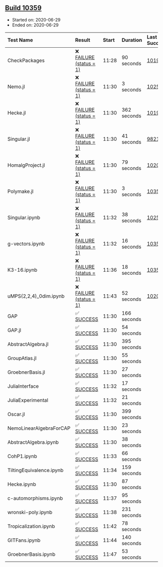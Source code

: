## [Build 10359](https://oscarci.mathematik.uni-kl.de/job/oscar/10359/)

* Started on: 2020-06-29
* Ended on: 2020-06-29

| Test Name    | Result | Start | Duration | Last Success | First Failure |
|:-------------|:-------|:------|:---------|:-------------|:--------------|
| CheckPackages | ❌ [FAILURE (status = 1)](https://oscarci.mathematik.uni-kl.de/job/oscar/10359/artifact/logs/build-10359/CheckPackages.log) | 11:28 | 90 seconds | [10197](https://oscarci.mathematik.uni-kl.de/job/oscar/10197/) | [10198](https://oscarci.mathematik.uni-kl.de/job/oscar/10198/) |
| Nemo.jl | ❌ [FAILURE (status = 1)](https://oscarci.mathematik.uni-kl.de/job/oscar/10359/artifact/logs/build-10359/Nemo.jl.log) | 11:30 | 3 seconds | [10252](https://oscarci.mathematik.uni-kl.de/job/oscar/10252/) | [10253](https://oscarci.mathematik.uni-kl.de/job/oscar/10253/) |
| Hecke.jl | ❌ [FAILURE (status = 1)](https://oscarci.mathematik.uni-kl.de/job/oscar/10359/artifact/logs/build-10359/Hecke.jl.log) | 11:30 | 362 seconds | [10197](https://oscarci.mathematik.uni-kl.de/job/oscar/10197/) | [10198](https://oscarci.mathematik.uni-kl.de/job/oscar/10198/) |
| Singular.jl | ❌ [FAILURE (status = 1)](https://oscarci.mathematik.uni-kl.de/job/oscar/10359/artifact/logs/build-10359/Singular.jl.log) | 11:30 | 41 seconds | [9821](https://oscarci.mathematik.uni-kl.de/job/oscar/9821/) | [9822](https://oscarci.mathematik.uni-kl.de/job/oscar/9822/) |
| HomalgProject.jl | ❌ [FAILURE (status = 1)](https://oscarci.mathematik.uni-kl.de/job/oscar/10359/artifact/logs/build-10359/HomalgProject.jl.log) | 11:30 | 79 seconds | [10209](https://oscarci.mathematik.uni-kl.de/job/oscar/10209/) | [10210](https://oscarci.mathematik.uni-kl.de/job/oscar/10210/) |
| Polymake.jl | ❌ [FAILURE (status = 1)](https://oscarci.mathematik.uni-kl.de/job/oscar/10359/artifact/logs/build-10359/Polymake.jl.log) | 11:30 | 3 seconds | [10356](https://oscarci.mathematik.uni-kl.de/job/oscar/10356/) | [10357](https://oscarci.mathematik.uni-kl.de/job/oscar/10357/) |
| Singular.ipynb | ❌ [FAILURE (status = 1)](https://oscarci.mathematik.uni-kl.de/job/oscar/10359/artifact/logs/build-10359/Singular.ipynb.log) | 11:32 | 38 seconds | [10252](https://oscarci.mathematik.uni-kl.de/job/oscar/10252/) | [10253](https://oscarci.mathematik.uni-kl.de/job/oscar/10253/) |
| g-vectors.ipynb | ❌ [FAILURE (status = 1)](https://oscarci.mathematik.uni-kl.de/job/oscar/10359/artifact/logs/build-10359/g-vectors.ipynb.log) | 11:32 | 16 seconds | [10356](https://oscarci.mathematik.uni-kl.de/job/oscar/10356/) | [10357](https://oscarci.mathematik.uni-kl.de/job/oscar/10357/) |
| K3-16.ipynb | ❌ [FAILURE (status = 1)](https://oscarci.mathematik.uni-kl.de/job/oscar/10359/artifact/logs/build-10359/K3-16.ipynb.log) | 11:36 | 18 seconds | [10356](https://oscarci.mathematik.uni-kl.de/job/oscar/10356/) | [10357](https://oscarci.mathematik.uni-kl.de/job/oscar/10357/) |
| uMPS(2,2,4)_0dim.ipynb | ❌ [FAILURE (status = 1)](https://oscarci.mathematik.uni-kl.de/job/oscar/10359/artifact/logs/build-10359/uMPS-2-2-4-_0dim.ipynb.log) | 11:43 | 52 seconds | [10209](https://oscarci.mathematik.uni-kl.de/job/oscar/10209/) | [10210](https://oscarci.mathematik.uni-kl.de/job/oscar/10210/) |
| GAP | ✅ [SUCCESS](https://oscarci.mathematik.uni-kl.de/job/oscar/10359/artifact/logs/build-10359/GAP.log) | 11:30 | 166 seconds |  |  |
| GAP.jl | ✅ [SUCCESS](https://oscarci.mathematik.uni-kl.de/job/oscar/10359/artifact/logs/build-10359/GAP.jl.log) | 11:30 | 54 seconds |  |  |
| AbstractAlgebra.jl | ✅ [SUCCESS](https://oscarci.mathematik.uni-kl.de/job/oscar/10359/artifact/logs/build-10359/AbstractAlgebra.jl.log) | 11:30 | 395 seconds |  |  |
| GroupAtlas.jl | ✅ [SUCCESS](https://oscarci.mathematik.uni-kl.de/job/oscar/10359/artifact/logs/build-10359/GroupAtlas.jl.log) | 11:30 | 55 seconds |  |  |
| GroebnerBasis.jl | ✅ [SUCCESS](https://oscarci.mathematik.uni-kl.de/job/oscar/10359/artifact/logs/build-10359/GroebnerBasis.jl.log) | 11:30 | 27 seconds |  |  |
| JuliaInterface | ✅ [SUCCESS](https://oscarci.mathematik.uni-kl.de/job/oscar/10359/artifact/logs/build-10359/JuliaInterface.log) | 11:32 | 17 seconds |  |  |
| JuliaExperimental | ✅ [SUCCESS](https://oscarci.mathematik.uni-kl.de/job/oscar/10359/artifact/logs/build-10359/JuliaExperimental.log) | 11:32 | 21 seconds |  |  |
| Oscar.jl | ✅ [SUCCESS](https://oscarci.mathematik.uni-kl.de/job/oscar/10359/artifact/logs/build-10359/Oscar.jl.log) | 11:30 | 399 seconds |  |  |
| NemoLinearAlgebraForCAP | ✅ [SUCCESS](https://oscarci.mathematik.uni-kl.de/job/oscar/10359/artifact/logs/build-10359/NemoLinearAlgebraForCAP.log) | 11:30 | 23 seconds |  |  |
| AbstractAlgebra.ipynb | ✅ [SUCCESS](https://oscarci.mathematik.uni-kl.de/job/oscar/10359/artifact/logs/build-10359/AbstractAlgebra.ipynb.log) | 11:30 | 38 seconds |  |  |
| CohP1.ipynb | ✅ [SUCCESS](https://oscarci.mathematik.uni-kl.de/job/oscar/10359/artifact/logs/build-10359/CohP1.ipynb.log) | 11:33 | 66 seconds |  |  |
| TiltingEquivalence.ipynb | ✅ [SUCCESS](https://oscarci.mathematik.uni-kl.de/job/oscar/10359/artifact/logs/build-10359/TiltingEquivalence.ipynb.log) | 11:34 | 159 seconds |  |  |
| Hecke.ipynb | ✅ [SUCCESS](https://oscarci.mathematik.uni-kl.de/job/oscar/10359/artifact/logs/build-10359/Hecke.ipynb.log) | 11:30 | 87 seconds |  |  |
| c-automorphisms.ipynb | ✅ [SUCCESS](https://oscarci.mathematik.uni-kl.de/job/oscar/10359/artifact/logs/build-10359/c-automorphisms.ipynb.log) | 11:37 | 95 seconds |  |  |
| wronski-poly.ipynb | ✅ [SUCCESS](https://oscarci.mathematik.uni-kl.de/job/oscar/10359/artifact/logs/build-10359/wronski-poly.ipynb.log) | 11:38 | 231 seconds |  |  |
| Tropicalization.ipynb | ✅ [SUCCESS](https://oscarci.mathematik.uni-kl.de/job/oscar/10359/artifact/logs/build-10359/Tropicalization.ipynb.log) | 11:42 | 78 seconds |  |  |
| GITFans.ipynb | ✅ [SUCCESS](https://oscarci.mathematik.uni-kl.de/job/oscar/10359/artifact/logs/build-10359/GITFans.ipynb.log) | 11:44 | 140 seconds |  |  |
| GroebnerBasis.ipynb | ✅ [SUCCESS](https://oscarci.mathematik.uni-kl.de/job/oscar/10359/artifact/logs/build-10359/GroebnerBasis.ipynb.log) | 11:47 | 53 seconds |  |  |

